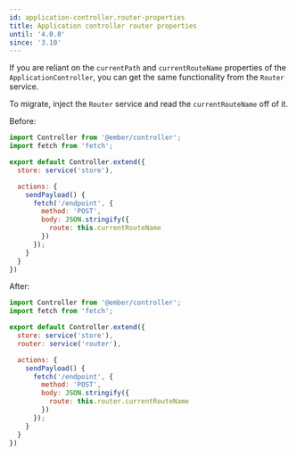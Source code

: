 ```yaml
---
id: application-controller.router-properties
title: Application controller router properties
until: '4.0.0'
since: '3.10'
---
```


If you are reliant on the `currentPath` and `currentRouteName` properties of the `ApplicationController`, you can get the same functionality from the `Router` service.

To migrate, inject the `Router` service and read the `currentRouteName` off of it.

Before:

```javascript {data-filename=app/controllers/application.js}
import Controller from '@ember/controller';
import fetch from 'fetch';

export default Controller.extend({
  store: service('store'),

  actions: {
    sendPayload() {
      fetch('/endpoint', {
        method: 'POST',
        body: JSON.stringify({
          route: this.currentRouteName
        })
      });
    }
  }
})
```

After:

```javascript {data-filename=app/controllers/application.js}
import Controller from '@ember/controller';
import fetch from 'fetch';

export default Controller.extend({
  store: service('store'),
  router: service('router'),

  actions: {
    sendPayload() {
      fetch('/endpoint', {
        method: 'POST',
        body: JSON.stringify({
          route: this.router.currentRouteName
        })
      });
    }
  }
})
```
